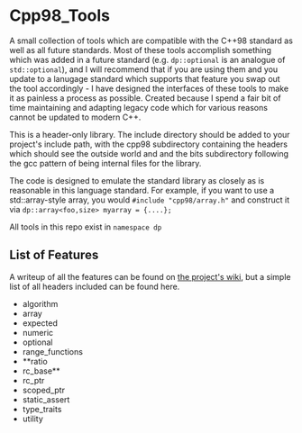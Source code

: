 # Cpp98_Tools
A small collection of tools which are compatible with the C++98 standard as well as all future standards. Most of these tools accomplish something which was added in a future standard (e.g. `dp::optional` is an analogue of `std::optional`), and I will recommend that if you are using them and you update to a lanugage standard which supports that feature you swap out the tool accordingly - I have designed the interfaces of these tools to make it as painless a process as possible.
Created because I spend a fair bit of time maintaining and adapting legacy code which for various reasons cannot be updated to modern C++.

This is a header-only library. The include directory should be added to your project's include path, with the cpp98 subdirectory containing the headers which should see the outside world and and the bits subdirectory following the gcc pattern of being internal files for the library.

The code is designed to emulate the standard library as closely as is reasonable in this language standard. For example, if you want to use a std::array-style array, you would `#include "cpp98/array.h"` and construct it via `dp::array<foo,size> myarray = {....};`

All tools in this repo exist in `namespace dp`

## List of Features

A writeup of all the features can be found on [the project's wiki](https://github.com/DryPerspective/Cpp98_Library/wiki), but a simple list of all headers included can be found here.

* algorithm
* array
* expected 
* numeric
* optional 
* range_functions
* **ratio
* rc_base** 
* rc_ptr 
* scoped_ptr
* static_assert 
* type_traits 
* utility


